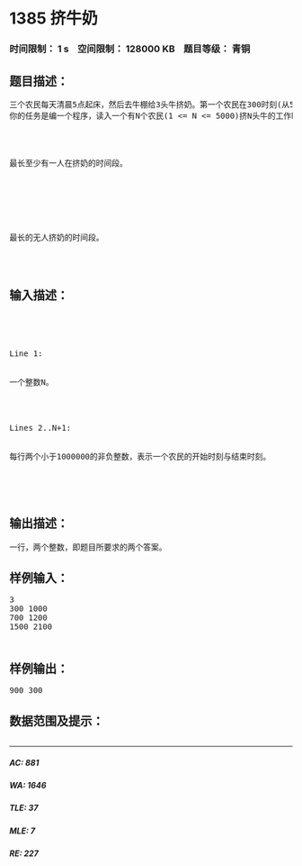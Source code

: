 # 1385 挤牛奶   
### 时间限制： 1 s&nbsp;&nbsp;&nbsp;&nbsp;空间限制： 128000 KB&nbsp;&nbsp;&nbsp;&nbsp;题目等级： 青铜  
## 题目描述：  

<pre>
三个农民每天清晨5点起床，然后去牛棚给3头牛挤奶。第一个农民在300时刻(从5点开始计时，秒为单位)给他的牛挤奶，一直到1000时刻。第二个农民在700时刻开始，在 1200时刻结束。第三个农民在1500时刻开始2100时刻结束。期间最长的至少有一个农民在挤奶的连续时间为900秒(从300时刻到1200时刻)，而最长的无人挤奶的连续时间(从挤奶开始一直到挤奶结束)为300秒(从1200时刻到1500时刻)。
你的任务是编一个程序，读入一个有N个农民(1 <= N <= 5000)挤N头牛的工作时间列表，计算以下两点(均以秒为单位):




最长至少有一人在挤奶的时间段。 







最长的无人挤奶的时间段。 



</pre>
  
  
## 输入描述：  

<pre>




Line 1:


一个整数N。




Lines 2..N+1:


每行两个小于1000000的非负整数，表示一个农民的开始时刻与结束时刻。




</pre>
  
  
## 输出描述：  

<pre>
一行，两个整数，即题目所要求的两个答案。
</pre>
  
  
## 样例输入：  

<pre>
3  
300 1000  
700 1200  
1500 2100  
　
</pre>
  
  
## 样例输出：  

<pre>
900 300
</pre>
  
  
## 数据范围及提示：  

<pre>
</pre>
  
  
***  

##### AC: 881  
##### WA: 1646  
##### TLE: 37  
##### MLE: 7  
##### RE: 227  
